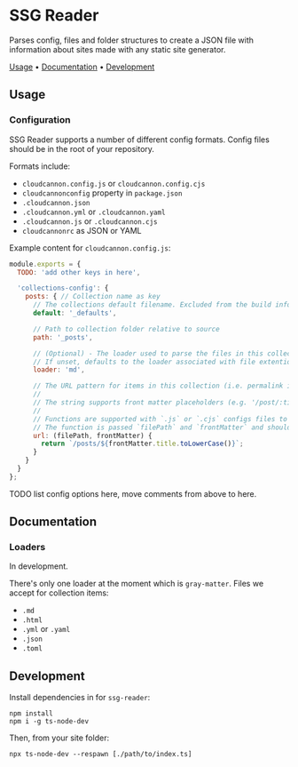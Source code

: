 # SSG Reader

Parses config, files and folder structures to create a JSON file with information about
sites made with any static site generator.

[Usage](#usage) &bull; [Documentation](#documentation) &bull; [Development](#development)

## Usage

### Configuration

SSG Reader supports a number of different config formats.
Config files should be in the root of your repository.

Formats include:

- `cloudcannon.config.js` or `cloudcannon.config.cjs`
- `cloudcannonconfig` property in `package.json`
- `.cloudcannon.json`
- `.cloudcannon.yml` or `.cloudcannon.yaml`
- `.cloudcannon.js` or `.cloudcannon.cjs`
- `cloudcannonrc` as JSON or YAML

Example content for `cloudcannon.config.js`:

```javascript
module.exports = {
  TODO: 'add other keys in here',

  'collections-config': {
    posts: { // Collection name as key
      // The collections default filename. Excluded from the build info, used to create a new file in app.
      default: '_defaults',

      // Path to collection folder relative to source
      path: '_posts',

      // (Optional) - The loader used to parse the files in this collection
      // If unset, defaults to the loader associated with file extention.
      loader: 'md',

      // The URL pattern for items in this collection (i.e. permalink in many SSGs). Either a string or function.
      //
      // The string supports front matter placeholders (e.g. '/post/:title' where ':title' is defined in front matter for each file).
      //
      // Functions are supported with `.js` or `.cjs` configs files to dynamically set URLs.
      // The function is passed `filePath` and `frontMatter` and should return a slash-prefixed URL string.
      url: (filePath, frontMatter) {
        return `/posts/${frontMatter.title.toLowerCase()}`;
      }
    }
  }
};
```

TODO list config options here, move comments from above to here.

## Documentation

### Loaders

In development.

There's only one loader at the moment which is `gray-matter`. Files we accept for collection items:

- `.md`
- `.html`
- `.yml` or `.yaml`
- `.json`
- `.toml`

## Development

Install dependencies in for `ssg-reader`:

```
npm install
npm i -g ts-node-dev
```

Then, from your site folder:

```
npx ts-node-dev --respawn [./path/to/index.ts]
```
